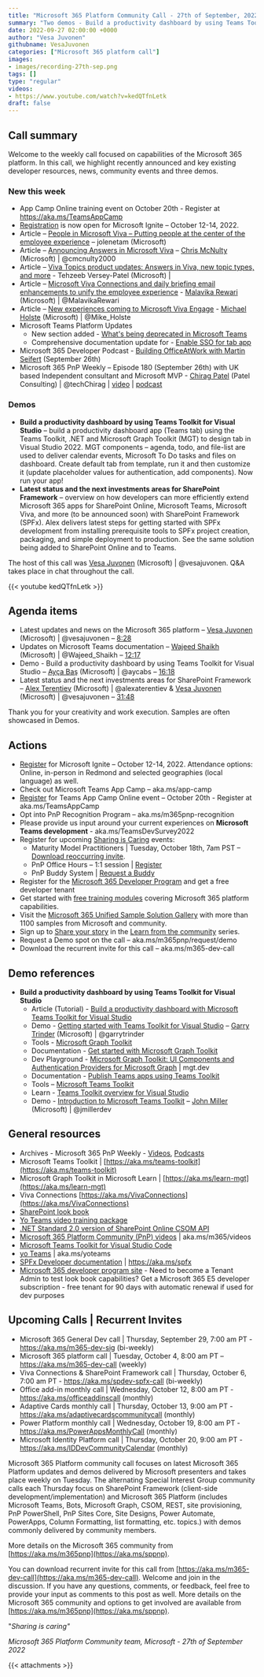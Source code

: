 ```yaml
---
title: "Microsoft 365 Platform Community Call - 27th of September, 2022"  
summary: "Two demos - Build a productivity dashboard by using Teams Toolkit for Visual Studio, and Latest status and the next investments areas for SharePoint Framework. Registration open for Microsoft Ignite and Microsoft Teams App Camp training. Delivered 6 articles, 2 podcasts."
date: 2022-09-27 02:00:00 +0000
author: "Vesa Juvonen"
githubname: VesaJuvonen
categories: ["Microsoft 365 platform call"]
images:
- images/recording-27th-sep.png
tags: []
type: "regular"
videos:
- https://www.youtube.com/watch?v=kedQTfnLetk
draft: false
---
```


## Call summary

Welcome to the weekly call focused on capabilities of the Microsoft 365 platform.  In this call, we highlight recently announced and key existing developer resources, news, community events and three demos.

### New this week

* App Camp Online training event on October 20th - Register at <https://aka.ms/TeamsAppCamp>
* [Registration](https://ignite.microsoft.com) is now open for Microsoft Ignite – October 12-14, 2022.
* Article – [People in Microsoft Viva – Putting people at the center of the employee experience](https://techcommunity.microsoft.com/t5/microsoft-viva-blog/people-in-microsoft-viva-putting-people-at-the-center-of-the/ba-p/3633223) – jolenetam (Microsoft)
* Article – [Announcing Answers in Microsoft Viva](https://techcommunity.microsoft.com/t5/microsoft-viva-blog/announcing-answers-in-microsoft-viva/ba-p/3634288) – [Chris McNulty](https://twitter.com/cmcnulty2000) (Microsoft) \| @cmcnulty2000
* Article – [Viva Topics product updates: Answers in Viva, new topic types, and more](https://techcommunity.microsoft.com/t5/microsoft-viva-blog/viva-topics-product-updates-answers-in-viva-new-topic-types-and/ba-p/3631438) - Tehzeeb Versey-Patel (Microsoft) \|
* Article – [Microsoft Viva Connections and daily briefing email enhancements to unify the employee experience](https://techcommunity.microsoft.com/t5/microsoft-viva-blog/microsoft-viva-connections-and-daily-briefing-email-enhancements/ba-p/3633254) - [Malavika Rewari](https://twitter.com/MalavikaRewari) (Microsoft) \| @MalavikaRewari
* Article – [New experiences coming to Microsoft Viva Engage](https://techcommunity.microsoft.com/t5/microsoft-viva-blog/new-experiences-coming-to-microsoft-viva-engage/ba-p/3634273) - [Michael Holste](https://twitter.com/Mike_Holste) (Microsoft) \| @Mike_Holste
* Microsoft Teams Platform Updates
    * New section added - [What's being deprecated in Microsoft Teams](https://learn.microsoft.com/microsoftteams/platform/whats-new?pivots=dep-feature)
    * Comprehensive documentation update for - [Enable SSO for tab app](https://learn.microsoft.com/microsoftteams/platform/tabs/how-to/authentication/tab-sso-overview)
* Microsoft 365 Developer Podcast - [Building OfficeAtWork with Martin Seifert](https://www.m365devpodcast.com/e/building-officeatwork-with-martin-seifert/) (September 26th)
* Microsoft 365 PnP Weekly – Episode 180 (September 26th) with UK based Independent consultant and Microsoft MVP - [Chirag Patel](https://twitter.com/techChirag) (Patel Consulting) \| @techChirag \| [video](https://pnp.github.io/blog/microsoft-365-pnp-weekly/episode-180/) \| [podcast](https://www.podbean.com/media/share/pb-9cb9v-12d3268)

### Demos

* **Build a productivity dashboard by using Teams Toolkit for Visual Studio** – build a productivity dashboard app (Teams tab) using the Teams Toolkit, .NET and Microsoft Graph Toolkit (MGT) to design tab in Visual Studio 2022. MGT components – agenda, todo, and file-list are used to deliver calendar events, Microsoft To Do tasks and files on dashboard. Create default tab from template, run it and then customize it (update placeholder values for authentication, add components). Now run your app!
* **Latest status and the next investments areas for SharePoint Framework** – overview on how developers can more efficiently extend Microsoft 365 apps for SharePoint Online, Microsoft Teams, Microsoft Viva, and more (to be announced soon) with SharePoint Framework (SPFx). Alex delivers latest steps for getting started with SPFx development from installing prerequisite tools to SPFx project creation, packaging, and simple deployment to production. See the same solution being added to SharePoint Online and to Teams.

The host of this call was [Vesa Juvonen](http://twitter.com/vesajuvonen) (Microsoft) \| @vesajuvonen. Q&A takes place in chat throughout the call.

{{< youtube kedQTfnLetk >}}

## Agenda items

* Latest updates and news on the Microsoft 365 platform – [Vesa Juvonen](http://twitter.com/vesajuvonen) (Microsoft) \| @vesajuvonen – [8:28](https://youtu.be/kedQTfnLetk?t=508)
* Updates on Microsoft Teams documentation – [Wajeed Shaikh](https://twitter.com/Wajeed_Shaikh) (Microsoft) \| @Wajeed_Shaikh – [12:17](https://youtu.be/kedQTfnLetk?t=737)
* Demo - Build a productivity dashboard by using Teams Toolkit for Visual Studio – [Ayça Baş](https://twitter.com/aycabs) (Microsoft) \| @aycabs – [16:18](https://youtu.be/kedQTfnLetk?t=978)
* Latest status and the next investments areas for SharePoint Framework – [Alex Terentiev](https://twitter.com/alexaterentiev) (Microsoft) \| @alexaterentiev & [Vesa Juvonen](https://twitter.com/vesajuvonen) (Microsoft) \| @vesajuvonen – [31:48](https://youtu.be/kedQTfnLetk?t=1908)

Thank you for your creativity and work execution. Samples are often showcased in Demos.

## Actions

* [Register](https://ignite.microsoft.com) for Microsoft Ignite – October 12-14, 2022. Attendance options: Online, in-person in Redmond and selected geographies (local language) as well.
* Check out Microsoft Teams App Camp – aka.ms/app-camp
* [Register](https://aka.ms/TeamsAppCamp) for Teams App Camp Online event – October 20th - Register at aka.ms/TeamsAppCamp
* Opt into PnP Recognition Program – aka.ms/m365pnp-recognition
* Please provide us input around your current experiences on **Microsoft Teams development** - aka.ms/TeamsDevSurvey2022
* Register for upcoming [Sharing is Caring](https://pnp.github.io/sharing-is-caring/) events:
    * Maturity Model Practitioners \| Tuesday, October 18th, 7am PST – [Download reoccurring invite](https://aka.ms/mm4m365/invite).
    * PnP Office Hours – 1:1 session \| [Register](https://outlook.office365.com/owa/calendar/PnPSharingisCaring@warner.digital/bookings/)
    * PnP Buddy System \| [Request a Buddy](https://forms.office.com/Pages/ResponsePage.aspx?id=KtIy2vgLW0SOgZbwvQuRaXDXyCl9DkBHq4A2OG7uLpdUMjRRUVg4NElZUUJLTEY1TVVSVDJFRFpLRS4u)
* Register for the [Microsoft 365 Developer Program](https://aka.ms/m365/devprogram) and get a free developer tenant
* Get started with [free training modules](https://aka.ms/m365/dev/learn) covering Microsoft 365 platform capabilities.
* Visit the [Microsoft 365 Unified Sample Solution Gallery](https://adoption.microsoft.com/sample-solution-gallery) with more than 1100 samples from Microsoft and community.
* Sign up to [Share your story](https://aka.ms/share-your-story) in the [Learn from the community](https://aka.ms/LearnFromTheCommunity/ThisWeek) series.
* Request a Demo spot on the call – aka.ms/m365pnp/request/demo
* Download the recurrent invite for this call – aka.ms/m365-dev-call

## Demo references

* **Build a productivity dashboard by using Teams Toolkit for Visual Studio**
    * Article (Tutorial) - [Build a productivity dashboard with Microsoft Teams Toolkit for Visual Studio](https://devblogs.microsoft.com/microsoft365dev/build-a-productivity-dashboard-with-microsoft-teams-toolkit-for-visual-studio)
    * Demo - [Getting started with Teams Toolkit for Visual Studio](https://youtu.be/qFxLUagga80?t=1310) – [Garry Trinder](https://twitter.com/garrytrinder) (Microsoft) \| @garrytrinder
    * Tools - [Microsoft Graph Toolkit](https://github.com/microsoftgraph/microsoft-graph-toolkit)
    * Documentation - [Get started with Microsoft Graph Toolkit](https://learn.microsoft.com/graph/toolkit/get-started/overview)
    * Dev Playground - [Microsoft Graph Toolkit: UI Components and Authentication Providers for Microsoft Graph](https://mgt.dev/?path=/story/overview--page) \| mgt.dev
    * Documentation - [Publish Teams apps using Teams Toolkit](https://learn.microsoft.com/microsoftteams/platform/toolkit/publish)
    * Tools – [Microsoft Teams Toolkit](https://github.com/OfficeDev/TeamsFx)
    * Learn - [Teams Toolkit overview for Visual Studio](https://learn.microsoft.com/microsoftteams/platform/toolkit/teams-toolkit-overview-visual-studio)
    * Demo - [Introduction to Microsoft Teams Toolkit](https://youtu.be/DF7rR0TxcZ4?t=1597) – [John Miller](https://twitter.com/jmillerdev) (Microsoft) \| @jmillerdev

## General resources

* Archives - Microsoft 365 PnP Weekly - [Videos](https://www.youtube.com/playlist?list=PLR9nK3mnD-OVYI-St_CBiFfuL4CZbBpkC), [Podcasts](https://pnpweekly.podbean.com/)
* Microsoft Teams Toolkit | [https://aka.ms/teams-toolkit](https://aka.ms/teams-toolkit)
* Microsoft Graph Toolkit in Microsoft Learn | [https://aka.ms/learn-mgt](https://aka.ms/learn-mgt)
* Viva Connections [https://aka.ms/VivaConnections](https://aka.ms/VivaConnections)
* [SharePoint look book](https://lookbook.microsoft.com/?WT.mc_id=m365-24198-cxa)
* [Yo Teams video training package](https://aka.ms/yoteams-training)
* [.NET Standard 2.0 version of SharePoint Online CSOM API](https://developer.microsoft.com/microsoft-365/blogs/net-standard-version-of-sharepoint-online-csom-apis?WT.mc_id=m365-24198-cxa)
* [Microsoft 365 Platform Community (PnP) videos](https://aka.ms/m365/videos) | aka.ms/m365/videos
* [Microsoft Teams Toolkit for Visual Studio Code](https://marketplace.visualstudio.com/items?itemName=TeamsDevApp.ms-teams-vscode-extension)
* [yo Teams](https://aka.ms/yoteams) | aka.ms/yoteams
* [SPFx Developer documentation](https://aka.ms/spfx) | <https://aka.ms/spfx>
* [Microsoft 365 developer program site](https://developer.microsoft.com/office/dev-program?WT.mc_id=m365-24198-cxa) - Need to become a Tenant Admin to test look book capabilities? Get a Microsoft 365 E5 developer subscription - free tenant for 90 days with automatic renewal if used for dev purposes

## Upcoming Calls | Recurrent Invites

* Microsoft 365 General Dev call \| Thursday, September 29, 7:00 am PT - <https://aka.ms/m365-dev-sig> (bi-weekly)
* Microsoft 365 platform call \| Tuesday, October 4, 8:00 am PT – <https://aka.ms/m365-dev-call> (weekly)
* Viva Connections & SharePoint Framework call \| Thursday, October 6, 7:00 am PT - <https://aka.ms/spdev-spfx-call> (bi-weekly)
* Office add-in monthly call \| Wednesday, October 12, 8:00 am PT - <https://aka.ms/officeaddinscall> (monthly)
* Adaptive Cards monthly call \| Thursday, October 13, 9:00 am PT - <https://aka.ms/adaptivecardscommunitycall> (monthly)
* Power Platform monthly call \| Wednesday, October 19, 8:00 am PT - <https://aka.ms/PowerAppsMonthlyCall> (monthly)
* Microsoft Identity Platform call \| Thursday, October 20, 9:00 am PT - <https://aka.ms/IDDevCommunityCalendar> (monthly)

Microsoft 365 Platform community call focuses on latest Microsoft 365 Platform updates and demos delivered by Microsoft presenters and takes place weekly on Tuesday.  The alternating Special Interest Group community calls each Thursday focus on SharePoint Framework (client-side development/implementation) and Microsoft 365 Platform (includes Microsoft Teams, Bots, Microsoft Graph, CSOM, REST, site provisioning, PnP PowerShell, PnP Sites Core, Site Designs, Power Automate, PowerApps, Column Formatting, list formatting, etc. topics.) with demos commonly delivered by community members.

More details on the Microsoft 365 community from [https://aka.ms/m365pnp](https://aka.ms/sppnp).

You can download recurrent invite for this call from [https://aka.ms/m365-dev-call](https://aka.ms/m365-dev-call).  Welcome and join in the discussion. If you have any questions, comments, or feedback, feel free to provide your input as comments to this post as well. More details on the Microsoft 365 community and options to get involved are available from [https://aka.ms/m365pnp](https://aka.ms/sppnp).


&quot;_Sharing is caring&quot;_

_Microsoft 365 Platform Community team, Microsoft - 27th of September 2022_

{{< attachments >}}
